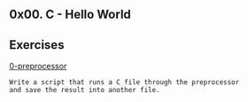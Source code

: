 ## 0x00. C - Hello World

## Exercises

[0-preprocessor](./0-preprocessor)
```
Write a script that runs a C file through the preprocessor
and save the result into another file.

